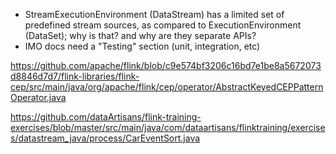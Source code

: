 
* StreamExecutionEnvironment (DataStream) has a limited set of predefined stream sources, as compared to ExecutionEnvironment (DataSet); why is that? and why are they separate APIs?
* IMO docs need a "Testing" section (unit, integration, etc)


https://github.com/apache/flink/blob/c9e574bf3206c16bd7e1be8a5672073d8846d7d7/flink-libraries/flink-cep/src/main/java/org/apache/flink/cep/operator/AbstractKeyedCEPPatternOperator.java

https://github.com/dataArtisans/flink-training-exercises/blob/master/src/main/java/com/dataartisans/flinktraining/exercises/datastream_java/process/CarEventSort.java
